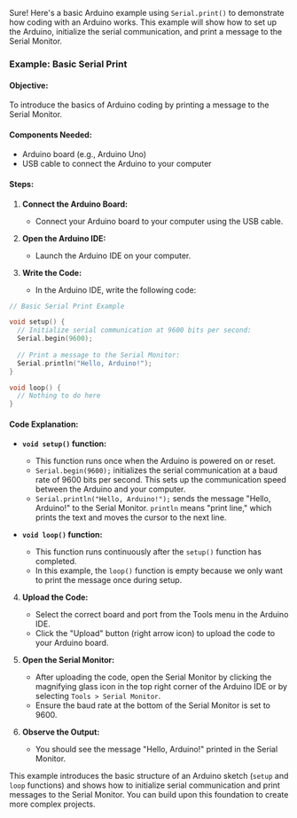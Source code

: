 Sure! Here's a basic Arduino example using `Serial.print()` to demonstrate how coding with an Arduino works. This example will show how to set up the Arduino, initialize the serial communication, and print a message to the Serial Monitor.

### Example: Basic Serial Print

#### Objective:
To introduce the basics of Arduino coding by printing a message to the Serial Monitor.

#### Components Needed:
- Arduino board (e.g., Arduino Uno)
- USB cable to connect the Arduino to your computer

#### Steps:

1. **Connect the Arduino Board:**
   - Connect your Arduino board to your computer using the USB cable.

2. **Open the Arduino IDE:**
   - Launch the Arduino IDE on your computer.

3. **Write the Code:**
   - In the Arduino IDE, write the following code:

```cpp
// Basic Serial Print Example

void setup() {
  // Initialize serial communication at 9600 bits per second:
  Serial.begin(9600);
  
  // Print a message to the Serial Monitor:
  Serial.println("Hello, Arduino!");
}

void loop() {
  // Nothing to do here
}
```

#### Code Explanation:

- **`void setup()` function:**
  - This function runs once when the Arduino is powered on or reset.
  - `Serial.begin(9600);` initializes the serial communication at a baud rate of 9600 bits per second. This sets up the communication speed between the Arduino and your computer.
  - `Serial.println("Hello, Arduino!");` sends the message "Hello, Arduino!" to the Serial Monitor. `println` means "print line," which prints the text and moves the cursor to the next line.

- **`void loop()` function:**
  - This function runs continuously after the `setup()` function has completed.
  - In this example, the `loop()` function is empty because we only want to print the message once during setup.

4. **Upload the Code:**
   - Select the correct board and port from the Tools menu in the Arduino IDE.
   - Click the "Upload" button (right arrow icon) to upload the code to your Arduino board.

5. **Open the Serial Monitor:**
   - After uploading the code, open the Serial Monitor by clicking the magnifying glass icon in the top right corner of the Arduino IDE or by selecting `Tools > Serial Monitor`.
   - Ensure the baud rate at the bottom of the Serial Monitor is set to 9600.

6. **Observe the Output:**
   - You should see the message "Hello, Arduino!" printed in the Serial Monitor.

This example introduces the basic structure of an Arduino sketch (`setup` and `loop` functions) and shows how to initialize serial communication and print messages to the Serial Monitor. You can build upon this foundation to create more complex projects.